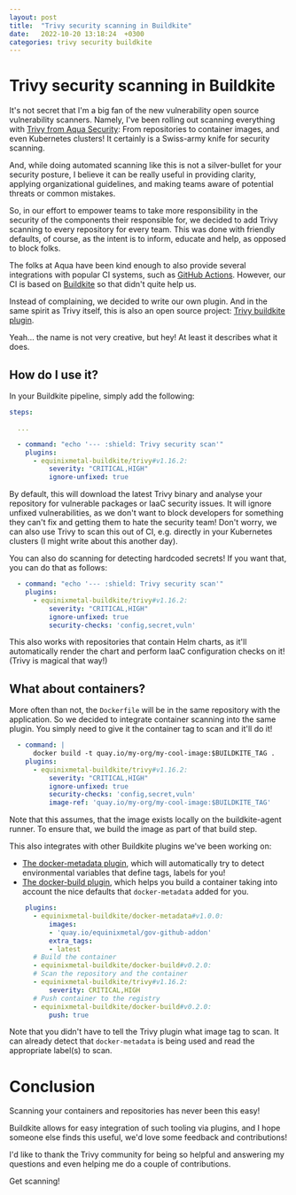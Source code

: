 ```yaml
---
layout: post
title:  "Trivy security scanning in Buildkite"
date:   2022-10-20 13:18:24  +0300
categories: trivy security buildkite
---
```


# Trivy security scanning in Buildkite

It's not secret that I'm a big fan of the new vulnerability open source vulnerability scanners.
Namely, I've been rolling out scanning everything with [Trivy from Aqua
Security](https://aquasecurity.github.io/trivy): From repositories to container images,
and even Kubernetes clusters! It certainly is a Swiss-army knife for security scanning.

And, while doing automated scanning like this is not a silver-bullet for your security
posture, I believe it can be really useful in providing clarity, applying organizational
guidelines, and making teams aware of potential threats or common mistakes.

So, in our effort to empower teams to take more responsibility in the security of the
components their responsible for, we decided to add Trivy scanning to every repository
for every team. This was done with friendly defaults, of course, as the intent is to
inform, educate and help, as opposed to block folks.

The folks at Aqua have been kind enough to also provide several integrations with popular
CI systems, such as [GitHub Actions](https://github.com/aquasecurity/trivy-action). However,
our CI is based on [Buildkite](https://buildkite.com/) so that didn't quite help us.

Instead of complaining, we decided to write our own plugin. And in the same spirit as
Trivy itself, this is also an open source project: [Trivy buildkite plugin](https://github.com/equinixmetal-buildkite/trivy-buildkite-plugin).

Yeah... the name is not very creative, but hey! At least it describes what it does.

## How do I use it?

In your Buildkite pipeline, simply add the following:

```yaml
steps:

  ...

  - command: "echo '--- :shield: Trivy security scan'"
    plugins:
      - equinixmetal-buildkite/trivy#v1.16.2:
          severity: "CRITICAL,HIGH"
          ignore-unfixed: true
```

By default, this will download the latest Trivy binary and analyse your repository
for vulnerable packages or IaaC security issues. It will ignore unfixed vulnerabilities,
as we don't want to block developers for something they can't fix and getting them to
hate the security team! Don't worry, we can also use Trivy to scan this out of CI, e.g.
directly in your Kubernetes clusters (I might write about this another day).

You can also do scanning for detecting hardcoded secrets! If you want that, you can do that as follows:

```yaml
  - command: "echo '--- :shield: Trivy security scan'"
    plugins:
      - equinixmetal-buildkite/trivy#v1.16.2:
          severity: "CRITICAL,HIGH"
          ignore-unfixed: true
          security-checks: 'config,secret,vuln'
```

This also works with repositories that contain Helm charts, as it'll automatically
render the chart and perform IaaC configuration checks on it! (Trivy is magical that way!)

## What about containers?

More often than not, the `Dockerfile` will be in the same repository with the application.
So we decided to integrate container scanning into the same plugin. You simply need to
give it the container tag to scan and it'll do it!

```yaml
  - command: |
      docker build -t quay.io/my-org/my-cool-image:$BUILDKITE_TAG .
    plugins:
      - equinixmetal-buildkite/trivy#v1.16.2:
          severity: "CRITICAL,HIGH"
          ignore-unfixed: true
          security-checks: 'config,secret,vuln'
          image-ref: 'quay.io/my-org/my-cool-image:$BUILDKITE_TAG'
```

Note that this assumes, that the image exists locally on the buildkite-agent runner. To ensure
that, we build the image as part of that build step.

This also integrates with other Buildkite plugins we've been working on:

* [The docker-metadata plugin](https://github.com/equinixmetal-buildkite/docker-metadata-buildkite-plugin/),
  which will automatically try to detect environmental variables that define tags, labels for you!
* [The docker-build plugin](https://github.com/equinixmetal-buildkite/docker-build-buildkite-plugin),
  which helps you build a container taking into account the nice defaults that `docker-metadata` added for you.

```yaml
    plugins:
      - equinixmetal-buildkite/docker-metadata#v1.0.0:
          images:
          - 'quay.io/equinixmetal/gov-github-addon'
          extra_tags:
          - latest
      # Build the container
      - equinixmetal-buildkite/docker-build#v0.2.0:
      # Scan the repository and the container
      - equinixmetal-buildkite/trivy#v1.16.2:
          severity: CRITICAL,HIGH
      # Push container to the registry
      - equinixmetal-buildkite/docker-build#v0.2.0:
          push: true
```

Note that you didn't have to tell the Trivy plugin what image tag to scan.
It can already detect that `docker-metadata` is being used and read the
appropriate label(s) to scan.

# Conclusion

Scanning your containers and repositories has never been this easy!

Buildkite allows for easy integration of such tooling via plugins, and I hope
someone else finds this useful, we'd love some feedback and contributions!

I'd like to thank the Trivy community for being so helpful and answering
my questions and even helping me do a couple of contributions.

Get scanning!